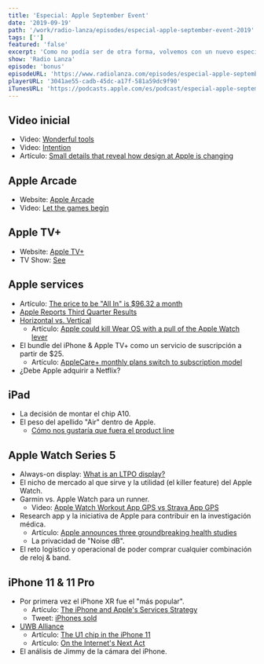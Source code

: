 ```yaml
---
title: 'Especial: Apple September Event'
date: '2019-09-19'
path: '/work/radio-lanza/episodes/especial-apple-september-event-2019'
tags: ['']
featured: 'false'
excerpt: 'Como no podía ser de otra forma, volvemos con un nuevo especial sobre el evento de Apple. No te dejes engañar por los robots sin alma que presentaron el Keynote — Apple está apostando fuerte para convertirse en una compañía de servicios y nosotros te contamos todo lo que necesitas saber. Desde Apple Arcade, Apple TV+, el nuevo Apple Watch, hasta todos los detalles de la cámara del iPhone 11 Pro.'
show: 'Radio Lanza'
episode: 'bonus'
episodeURL: 'https://www.radiolanza.com/episodes/especial-apple-september-event-2019'
playerURL: '3041ae55-cadb-45dc-a17f-581a59dc9f90'
iTunesURL: 'https://podcasts.apple.com/es/podcast/especial-apple-september-event-2019/id1468000755?'
---
```


## Video inicial

- Video: [Wonderful tools](https://www.youtube.com/watch?v=nyp_PczrqFE)
- Video: [Intention](https://www.youtube.com/watch?v=LcGPI2tV2yY)
- Artículo: [Small details that reveal how design at Apple is changing](https://www.fastcompany.com/90401949/4-small-details-that-reveal-how-design-at-apple-is-changing)

## Apple Arcade

- Website: [Apple Arcade](https://www.apple.com/apple-arcade/)
- Video: [Let the games begin](https://www.youtube.com/watch?v=frLeePH8W9Y)

## Apple TV+

- Website: [Apple TV+](https://www.apple.com/apple-tv-plus/)
- TV Show: [See](<https://en.wikipedia.org/wiki/See_(TV_series)>)

## Apple services

- Artículo: [The price to be "All In" is \$96.32 a month](https://www.reddit.com/r/apple/comments/d2fpf0/the_price_to_be_all_in_is_9632_a_month/)
- [Apple Reports Third Quarter Results](https://nr.apple.com/d2i1y662z2)
- [Horizontal vs. Vertical](https://stratechery.com/concept/business-models/horizontal-versus-vertical/)
  - Artículo: [Apple could kill Wear OS with a pull of the Apple Watch lever](https://9to5google.com/2019/09/12/apple-could-kill-wear-os-apple-watch/)
- El bundle del iPhone & Apple TV+ como un servicio de suscripción a partir de \$25.
  - Artículo: [AppleCare+ monthly plans switch to subscription model](https://9to5mac.com/2019/09/10/applecare-monthly-subscription/)
- ¿Debe Apple adquirir a Netflix?

## iPad

- La decisión de montar el chip A10.
- El peso del apellido "Air" dentro de Apple.
  - [Cómo nos gustaría que fuera el product line](https://twitter.com/jessiechar/status/1107734835827638273)

## Apple Watch Series 5

- Always-on display: [What is an LTPO display?](https://www.pcworld.idg.com.au/article/666267/what-an-ltpo-display/)
- El nicho de mercado al que sirve y la utilidad (el killer feature) del Apple Watch.
- Garmin vs. Apple Watch para un runner.
  - Video: [Apple Watch Workout App GPS vs Strava App GPS](https://www.youtube.com/watch?v=NPJ7q8dA184)
- Research app y la iniciativa de Apple para contribuir en la investigación médica.
  - Artículo: [Apple announces three groundbreaking health studies](https://www.apple.com/newsroom/2019/09/apple-announces-three-groundbreaking-health-studies/)
  - La privacidad de "Noise dB".
- El reto logístico y operacional de poder comprar cualquier combinación de reloj & band.

## iPhone 11 & 11 Pro

- Por primera vez el iPhone XR fue el "más popular".
  - Artículo: [The iPhone and Apple's Services Strategy](https://stratechery.com/2019/the-iphone-and-apples-services-strategy/)
  - Tweet: [iPhones sold](https://twitter.com/JonErlichman/status/1160334556358172678?s=20)
- [UWB Alliance](https://uwballiance.org)
  - Artículo: [The U1 chip in the iPhone 11](https://sixcolors.com/post/2019/09/the-u1-chip-in-the-iphone-11-is-the-beginning-of-an-ultra-wideband-revolution/)
  - Artículo: [On the Internet's Next Act](https://stevecheney.com/on-the-internets-next-act/)
- El análisis de Jimmy de la cámara del iPhone.
